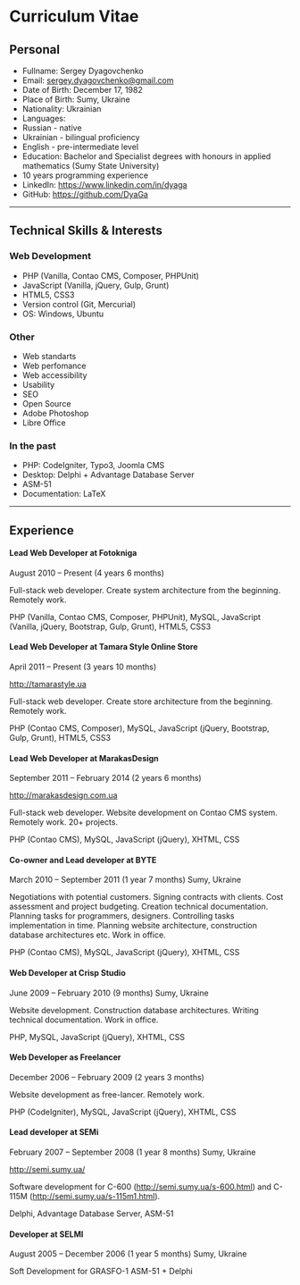 # Curriculum Vitae

## Personal

* Fullname: Sergey Dyagovchenko
* Email: sergey.dyagovchenko@gmail.com
* Date of Birth: December 17, 1982
* Place of Birth: Sumy, Ukraine
* Nationality: Ukrainian
* Languages: 
 * Russian - native
 * Ukrainian - bilingual proficiency
 * English - pre-intermediate level
* Education: Bachelor and Specialist degrees with honours in applied mathematics (Sumy State University)
* 10 years programming experience
* LinkedIn: https://www.linkedin.com/in/dyaga
* GitHub: https://github.com/DyaGa

___

## Technical Skills & Interests

### Web Development
 
* PHP (Vanilla, Contao CMS, Composer, PHPUnit)
* JavaScript (Vanilla, jQuery, Gulp, Grunt)
* HTML5, CSS3
* Version control (Git, Mercurial)
* OS: Windows, Ubuntu

### Other

* Web standarts
* Web perfomance
* Web accessibility
* Usability
* SEO
* Open Source
* Adobe Photoshop
* Libre Office

### In the past

* PHP: CodeIgniter, Typo3, Joomla CMS
* Desktop: Delphi + Advantage Database Server
* ASM-51
* Documentation: LaTeX

___

## Experience

#### Lead Web Developer at Fotokniga
August 2010 – Present (4 years 6 months)

Full-stack web developer. Create system architecture from the beginning. Remotely work.

PHP (Vanilla, Contao CMS, Composer, PHPUnit), MySQL, JavaScript (Vanilla, jQuery, Bootstrap, Gulp, Grunt), HTML5, CSS3


#### Lead Web Developer at Tamara Style Online Store
April 2011 – Present (3 years 10 months)

http://tamarastyle.ua

Full-stack web developer. Create store architecture from the beginning. Remotely work.

PHP (Contao CMS, Composer), MySQL, JavaScript (jQuery, Bootstrap, Gulp, Grunt), HTML5, CSS3


#### Lead Web Developer at MarakasDesign
September 2011 – February 2014 (2 years 6 months)

http://marakasdesign.com.ua

Full-stack web developer. Website development on Contao CMS system. Remotely work.
20+ projects.

PHP (Contao CMS), MySQL, JavaScript (jQuery), XHTML, CSS


#### Co-owner and Lead developer at BYTE
March 2010 – September 2011 (1 year 7 months) Sumy, Ukraine

Negotiations with potential customers. Signing contracts with clients. Cost assessment and project budgeting. Creation technical documentation. Planning tasks for programmers, designers. Controlling tasks implementation in time. Planning website architecture, construction database architectures etc.
Work in office.

PHP (Contao CMS), MySQL, JavaScript (jQuery), XHTML, CSS


#### Web Developer at Crisp Studio
June 2009 – February 2010 (9 months) Sumy, Ukraine

Website development. Construction database architectures. Writing technical documentation. Work in office.

PHP, MySQL, JavaScript (jQuery), XHTML, CSS


#### Web Developer as Freelancer
December 2006 – February 2009 (2 years 3 months)

Website development as free-lancer. Remotely work.

PHP (CodeIgniter), MySQL, JavaScript (jQuery), XHTML, CSS


#### Lead developer at SEMi
February 2007 – September 2008 (1 year 8 months) Sumy, Ukraine

http://semi.sumy.ua/

Software development for C-600 (http://semi.sumy.ua/s-600.html) and C-115M (http://semi.sumy.ua/s-115m1.html).

Delphi, Advantage Database Server, ASM-51


#### Developer at SELMI
August 2005 – December 2006 (1 year 5 months) Sumy, Ukraine

Soft Development for GRASFO-1
ASM-51 + Delphi
